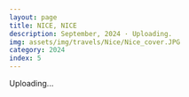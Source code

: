 ```yaml
---
layout: page
title: NICE, NICE
description: September, 2024 · Uploading.
img: assets/img/travels/Nice/Nice_cover.JPG
category: 2024
index: 5
---
```


Uploading...